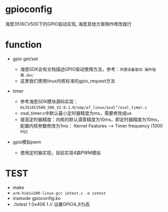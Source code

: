 
# gpioconfig
海思3516CV500下的GPIO驱动实现, 海思其他方案稍作修改就行  

# function
* gpio get/set  
	* 海思SDK会有文档描述GPIO驱动使用方法，参考：`外围设备驱动 操作指南.doc`
	* 这里我们使用linux内核标准的gpio_request方法

* timer  
	* 参考海思SDK模块源码实现：`Hi3516CV500_SDK_V2.0.1.0/smp/a7_linux/osal"/osal_timer.c`  
	* osal_timer.c中默认最小定时器精度为ms，需要修改成us  
	* 提高定时器精度：内核的默认滴答精度为10ms，即定时器精度为10ms，配置内核参数修改为1ms： Kernel Features --> Timer frequency (1000 Hz)   
* gpio模拟pwm  
	* 使用定时器实现，目前实现4路PWM模拟  

# TEST
* make  
* `arm-himix200-linux-gcc iotest.c -o iotest`  
* insmode gpioconfig.ko  
* ./iotest 1 0x406 1	// 设置GPIO4_6为高  

